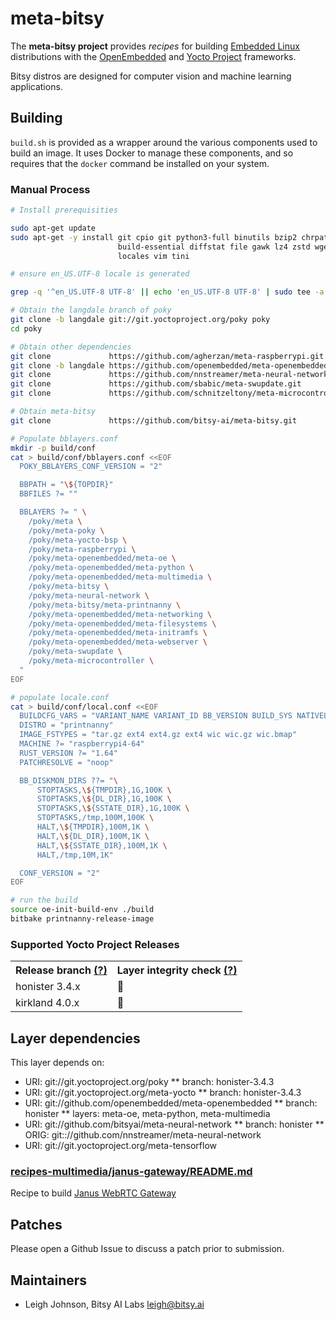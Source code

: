 # meta-bitsy

The **meta-bitsy project** provides *recipes* for building [Embedded Linux](https://elinux.org) distributions with the [OpenEmbedded](https://www.openembedded.org) and [Yocto Project](https://www.yoctoproject.org/) frameworks.

Bitsy distros are designed for computer vision and machine learning applications.

## Building

`build.sh` is provided as a wrapper around the various components used to build
an image. It uses Docker to manage these components, and so requires that the
`docker` command be installed on your system.

### Manual Process

```sh
# Install prerequisities

sudo apt-get update
sudo apt-get -y install git cpio git python3-full binutils bzip2 chrpath \
                        build-essential diffstat file gawk lz4 zstd wget \
                        locales vim tini

# ensure en_US.UTF-8 locale is generated

grep -q '^en_US.UTF-8 UTF-8' || echo 'en_US.UTF-8 UTF-8' | sudo tee -a /etc/locale.gen

# Obtain the langdale branch of poky
git clone -b langdale git://git.yoctoproject.org/poky poky
cd poky

# Obtain other dependencies
git clone             https://github.com/agherzan/meta-raspberrypi.git
git clone -b langdale https://github.com/openembedded/meta-openembedded.git
git clone             https://github.com/nnstreamer/meta-neural-network.git
git clone             https://github.com/sbabic/meta-swupdate.git
git clone             https://github.com/schnitzeltony/meta-microcontroller.git

# Obtain meta-bitsy
git clone             https://github.com/bitsy-ai/meta-bitsy.git

# Populate bblayers.conf
mkdir -p build/conf
cat > build/conf/bblayers.conf <<EOF
  POKY_BBLAYERS_CONF_VERSION = "2"

  BBPATH = "\${TOPDIR}"
  BBFILES ?= ""

  BBLAYERS ?= " \
    /poky/meta \
    /poky/meta-poky \
    /poky/meta-yocto-bsp \
    /poky/meta-raspberrypi \
    /poky/meta-openembedded/meta-oe \
    /poky/meta-openembedded/meta-python \
    /poky/meta-openembedded/meta-multimedia \
    /poky/meta-bitsy \
    /poky/meta-neural-network \
    /poky/meta-bitsy/meta-printnanny \
    /poky/meta-openembedded/meta-networking \
    /poky/meta-openembedded/meta-filesystems \
    /poky/meta-openembedded/meta-initramfs \
    /poky/meta-openembedded/meta-webserver \
    /poky/meta-swupdate \
    /poky/meta-microcontroller \
  "
EOF

# populate locale.conf
cat > build/conf/local.conf <<EOF
  BUILDCFG_VARS = "VARIANT_NAME VARIANT_ID BB_VERSION BUILD_SYS NATIVELSBSTRING TARGET_SYS MACHINE DISTRO DISTRO_VERSION TUNE_FEATURES TARGET_FPU"
  DISTRO = "printnanny"
  IMAGE_FSTYPES = "tar.gz ext4 ext4.gz ext4 wic wic.gz wic.bmap"
  MACHINE ?= "raspberrypi4-64"
  RUST_VERSION ?= "1.64"
  PATCHRESOLVE = "noop"

  BB_DISKMON_DIRS ??= "\
      STOPTASKS,\${TMPDIR},1G,100K \
      STOPTASKS,\${DL_DIR},1G,100K \
      STOPTASKS,\${SSTATE_DIR},1G,100K \
      STOPTASKS,/tmp,100M,100K \
      HALT,\${TMPDIR},100M,1K \
      HALT,\${DL_DIR},100M,1K \
      HALT,\${SSTATE_DIR},100M,1K \
      HALT,/tmp,10M,1K"

  CONF_VERSION = "2"
EOF

# run the build
source oe-init-build-env ./build
bitbake printnanny-release-image
```

### Supported Yocto Project Releases

<table>
<tr><th>Release branch <a href="https://wiki.yoctoproject.org/wiki/Releases" target="none" title="What is this?">(?)</a></th><th>Layer integrity check <a href="https://www.yoctoproject.org/docs/2.5/dev-manual/dev-manual.html#making-sure-your-layer-is-compatible-with-yocto-project" target="none" title="What is this?">(?)</a></th></tr>
<tr><td>honister 3.4.x</td><td>🚧</td></tr>
<tr><td>kirkland 4.0.x</td><td>🚧</td></tr>

</table>

## Layer dependencies
This layer depends on:

* URI: git://git.yoctoproject.org/poky
    ** branch: honister-3.4.3
* URI: git://git.yoctoproject.org/meta-yocto
    ** branch: honister-3.4.3
* URI: git://github.com/openembedded/meta-openembedded
    ** branch: honister
    ** layers: meta-oe, meta-python, meta-multimedia
* URI: git://github.com/bitsyai/meta-neural-network
    ** branch: honister
    ** ORIG: git:://github.com/nnstreamer/meta-neural-network
* URI: git://git.yoctoproject.org/meta-tensorflow


### [recipes-multimedia/janus-gateway/README.md](meta-bitsy/recipes-multimedia/janus-gateway/README.md)

Recipe to build [Janus WebRTC Gateway](https://github.com/meetecho/janus-gateway) 


## Patches

Please open a Github Issue to discuss a patch prior to submission.


## Maintainers

* Leigh Johnson, Bitsy AI Labs <leigh@bitsy.ai>

